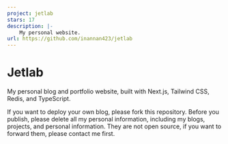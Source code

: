 ```yaml
---
project: jetlab
stars: 17
description: |-
    My personal website.
url: https://github.com/inannan423/jetlab
---
```


# Jetlab

My personal blog and portfolio website, built with Next.js, Tailwind CSS, Redis, and TypeScript.

If you want to deploy your own blog, please fork this repository. Before you publish, please delete all my personal information, including my blogs, projects, and personal information. They are not open source, if you want to forward them, please contact me first.
